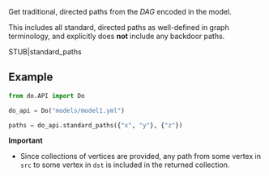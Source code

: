 Get traditional, directed paths from the *DAG* encoded in the model.

This includes all standard, directed paths as well-defined in graph terminology, and explicitly does **not** include any backdoor paths.

STUB|standard_paths

## Example

```python
from do.API import Do

do_api = Do("models/model1.yml")

paths = do_api.standard_paths({"x", "y"}, {"z"})
```

**Important**
- Since collections of vertices are provided, any path from some vertex in ``src`` to some vertex in ``dst`` is included in the returned collection.
